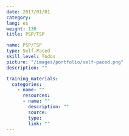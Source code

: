 ```yaml
---
date: 2017/01/01
category:
lang: es
weight: 130
title: PSP/TSP

name: PSP/TSP
type: Self-Paced
skill_level: Todos
picture: "/images/portfolio/self-paced.png"
description: ""

training_materials:
  categories:
    - name: ""
      resources:
      - name: ""
        description: ""
        source:
        type:
        link: ""
---
```


